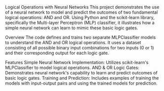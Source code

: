 
Logical Operations with Neural Networks
This project demonstrates the use of a neural network to model and predict the outcomes of two fundamental logical operations: AND and OR. Using Python and the scikit-learn library, specifically the Multi-layer Perceptron (MLP) classifier, it illustrates how a simple neural network can learn to mimic these basic logic gates.

Overview
The code defines and trains two separate MLPClassifier models to understand the AND and OR logical operations. It uses a dataset consisting of all possible binary input combinations for two inputs (0 or 1) and their corresponding output for each logic gate.

Features
Simple Neural Network Implementation: Utilizes scikit-learn's MLPClassifier to model logical operations.
AND & OR Logic Gates: Demonstrates neural network's capability to learn and predict outcomes of basic logic gates.
Training and Prediction: Includes examples of training the models with input-output pairs and using the trained models for prediction.
